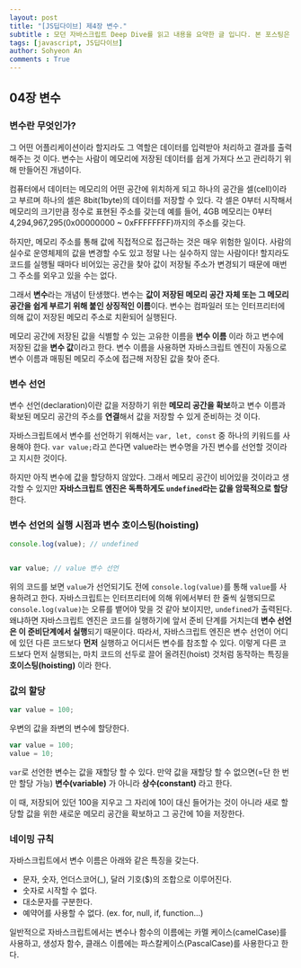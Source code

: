 ```yaml
---
layout: post
title: "[JS딥다이브] 제4장 변수."
subtitle : 모던 자바스크립트 Deep Dive를 읽고 내용을 요약한 글 입니다. 본 포스팅은 제 4장 변수 부분을 다룹니다. 
tags: [javascript, JS딥다이브]
author: Sohyeon An
comments : True
---
```


## 04장 변수
### 변수란 무엇인가?
그 어떤 어플리케이션이라 할지라도 그 역할은 데이터를 입력받아 처리하고 결과를 출력해주는 것 이다. 변수는 사람이 메모리에 저장된 데이터를 쉽게 가져다 쓰고 관리하기 위해 만들어진 개념이다.

컴퓨터에서 데이터는 메모리의 어떤 공간에 위치하게 되고 하나의 공간을 셀(cell)이라고 부르며 하나의 셀은 8bit(1byte)의 데이터를 저장할 수 있다. 각 셀은 0부터 시작해서 메모리의 크기만큼 정수로 표현된 주소를 갖는데 예를 들어, 4GB 메모리는 0부터 4,294,967,295(0x00000000 ~ 
0xFFFFFFFF)까지의 주소를 갖는다. 

하지만, 메모리 주소를 통해 값에 직접적으로 접근하는 것은 매우 위험한 일이다. 사람의 실수로 운영체제의 값을 변경할 수도 있고 정말 나는 실수하지 않는 사람이다! 할지라도 코드를 실행될 때마다 비어있는 공간을 찾아 값이 저장될 주소가 변경되기 때문에 매번 그 주소를 외우고 있을 수는 없다.  

그래서 **변수**라는 개념이 탄생했다. 변수는 **값이 저장된 메모리 공간 자체 또는 그 메모리 공간을 쉽게 부르기 위해 붙인 상징적인 이름**이다. 변수는 컴파일러 또는 인터프리터에 의해 값이 저장된 메모리 주소로 치환되어 실행된다.  

메모리 공간에 저장된 값을 식별할 수 있는 고유한 이름을 **변수 이름** 이라 하고 변수에 저장된 값을 **변수 값**이라고 한다. 변수 이름을 사용하면 자바스크립트 엔진이 자동으로 변수 이름과 매핑된 메모리 주소에 접근해 저장된 값을 찾아 준다. 

### 변수 선언
변수 선언(declaration)이란 값을 저장하기 위한 **메모리 공간을 확보**하고 변수 이름과 확보된 메모리 공간의 주소를 **연결**해서 값을 저장할 수 있게 준비하는 것 이다.

자바스크립트에서 변수를 선언하기 위해서는 ``var, let, const`` 중 하나의 키워드를 사용해야 한다. `var value;`라고 쓴다면 value라는 변수명을 가진 변수를 선언할 것이라고 지시한 것이다. 

하지만 아직 변수에 값을 할당하지 않았다. 그래서 메모리 공간이 비어있을 것이라고 생각할 수 있지만 **자바스크립트 엔진은 독특하게도 `undefined`라는 값을 암묵적으로 할당**한다. 

### 변수 선언의 실행 시점과 변수 호이스팅(hoisting)
```javascript
console.log(value); // undefined


var value; // value 변수 선언
```
위의 코드를 보면 `value`가 선언되기도 전에 `console.log(value)`를 통해 `value`를 사용하려고 한다. 자바스크립트는 인터프리터에 의해 위에서부터 한 줄씩 실행되므로 `console.log(value)`는 오류를 뱉어야 맞을 것 같아 보이지만, `undefined`가 출력된다. 왜냐하면 자바스크립트 엔진은 코드를 실행하기에 앞서 준비 단계를 거치는데 **변수 선언은 이 준비단계에서 실행**되기 때문이다. 따라서, 자바스크립트 엔진은 변수 선언이 어디에 있던 다른 코드보다 **먼저** 실행하고 어디서든 변수를 참조할 수 있다. 이렇게 다른 코드보다 먼저 실행되는, 마치 코드의 선두로 끌어 올려진(hoist) 것처럼 동작하는 특징을 **호이스팅(hoisting)** 이라 한다.

### 값의 할당
```javascript
var value = 100;
```
우변의 값을 좌변의 변수에 할당한다.

```javascript
var value = 100;
value = 10;
```
`var`로 선언한 변수는 값을 재할당 할 수 있다. 만약 값을 재할당 할 수 없으면(=단 한 번만 할당 가능) **변수(variable)** 가 아니라 **상수(constant)** 라고 한다.

이 때, 저장되어 있던 100을 지우고 그 자리에 10이 대신 들어가는 것이 아니라 새로 할당할 값을 위한 새로운 메모리 공간을 확보하고 그 공간에 10을 저장한다.

### 네이밍 규칙

자바스크립트에서 변수 이름은 아래와 같은 특징을 갖는다.
- 문자, 숫자, 언더스코어(_), 달러 기호($)의 조합으로 이루어진다.
- 숫자로 시작할 수 없다.
- 대소문자를 구분한다.
- 예약어를 사용할 수 없다. (ex. for, null, if, function...)

일반적으로 자바스크립트에서는 변수나 함수의 이름에는 카멜 케이스(camelCase)를 사용하고, 생성자 함수, 클래스 이름에는 파스칼케이스(PascalCase)를 사용한다고 한다. 